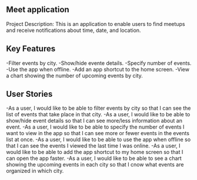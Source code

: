 ## Meet application

Project Description:
This is an application to enable users to find meetups and receive notifications about time, date, and location.

## Key Features

-Filter events by city.
-Show/hide evente details.
-Specify number of events.
-Use the app when offline.
-Add an app shortcut to the home screen.
-View a chart showing the number of upcoming events by city.

## User Stories

-As a user, I would like to be able to filter events by city so that I can see the list of events that take place in that city.
-As a user, I would like to be able to show/hide event details so that I can see more/less information about an event.
-As a user, I would like to be able to specify the number of events I want to view in the app so that I can see more or fewer events in the events list at once.
-As a user, I would like to be able to use the app when offline so that I can see the events I viewed the last time I was online.
-As a user, I would like to be able to add the app shortcut to my home screen so that I can open the app faster.
-As a user, I would like to be able to see a chart showing the upcoming events in each city so that I cnow what events are organized in which city.

